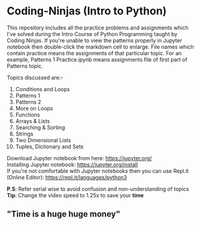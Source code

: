 # Coding-Ninjas (Intro to Python)
This repository includes all the practice problems and assignments which I've solved during the Intro Course of Python Programming taught by Coding Ninjas. 
If you're unable to view the patterns properly in Jupyter notebook then double-click the markdown cell to enlarge. 
File names which contain practice means the assignments of that particular topic. For an example, Patterns 1 Practice.ipynb means assignments file of first part of Patterns topic. 

Topics discussed are:-
1) Conditions and Loops
2) Patterns 1
3) Patterns 2
4) More on Loops
5) Functions 
6) Arrays & Lists
7) Searching & Sorting
8) Strings
9) Two Dimensional Lists
10) Tuples, Dictionary and Sets

Download Jupyter notebook from here: https://jupyter.org/  
Installing Jupyter notebook: https://jupyter.org/install  
If you're not comfortable with Jupyter notebooks then you can use Repl.it (Online Editor): https://repl.it/languages/python3  

            
**P.S**: Refer serial wise to avoid confusion and non-understanding of topics            
**Tip**: Change the video speed to 1.25x to save your **time**     


## "Time is a huge huge money"
